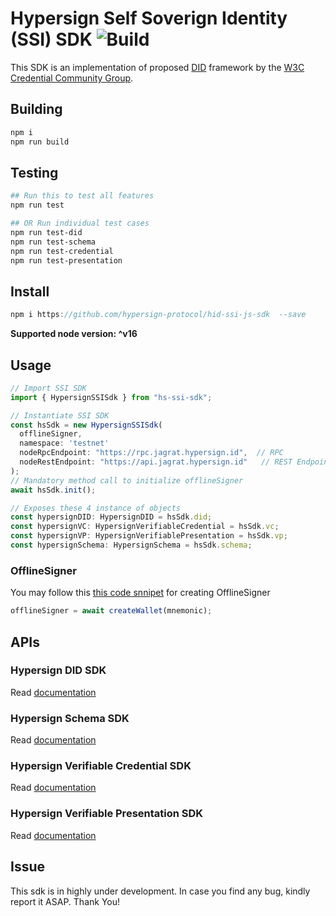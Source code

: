 # Hypersign Self Soverign Identity (SSI) SDK  ![Build](https://github.com/hypersign-protocol/hid-ssi-js-sdk/workflows/Build/badge.svg)

This SDK is an implementation of proposed [DID](https://www.w3.org/TR/did-core/) framework by the [W3C Credential Community Group](https://w3c-ccg.github.io/).  

## Building

```sh
npm i
npm run build
```

## Testing

```bash
## Run this to test all features 
npm run test

## OR Run individual test cases 
npm run test-did
npm run test-schema
npm run test-credential
npm run test-presentation
```

## Install

```js
npm i https://github.com/hypersign-protocol/hid-ssi-js-sdk  --save
```
**Supported node version: ^v16**

## Usage

```javascript
// Import SSI SDK
import { HypersignSSISdk } from "hs-ssi-sdk";

// Instantiate SSI SDK
const hsSdk = new HypersignSSISdk(
  offlineSigner,
  namespace: 'testnet'
  nodeRpcEndpoint: "https://rpc.jagrat.hypersign.id",  // RPC
  nodeRestEndpoint: "https://api.jagrat.hypersign.id"   // REST Endpoint
);
// Mandatory method call to initialize offlineSigner
await hsSdk.init();

// Exposes these 4 instance of objects
const hypersignDID: HypersignDID = hsSdk.did;
const hypersignVC: HypersignVerifiableCredential = hsSdk.vc;
const hypersignVP: HypersignVerifiablePresentation = hsSdk.vp;
const hypersignSchema: HypersignSchema = hsSdk.schema;
```

### OfflineSigner 

You may follow this [this code snnipet](https://github.com/hypersign-protocol/hid-ssi-js-sdk/blob/develop/src/tests/config.ts) for creating OfflineSigner 

```js
offlineSigner = await createWallet(mnemonic);
```

## APIs

### Hypersign DID SDK

Read [documentation](/docs/did.md) 

### Hypersign Schema SDK
 
Read [documentation](/docs/schema.md)

### Hypersign Verifiable Credential SDK

Read [documentation](/docs/vc.md) 

### Hypersign Verifiable Presentation SDK

Read [documentation](/docs/vp.md) 

## Issue

This sdk is in highly under development. In case you find any bug, kindly report it ASAP. Thank You!
